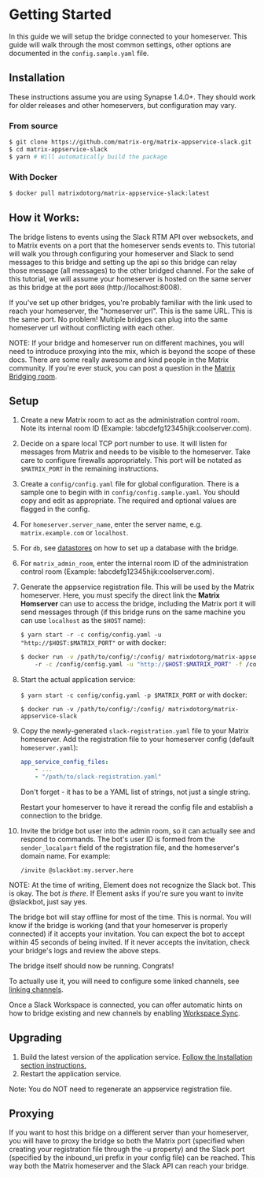 # Getting Started

In this guide we will setup the bridge connected to your homeserver. This guide
will walk through the most common settings, other options are documented in
the `config.sample.yaml` file.

## Installation

These instructions assume you are using Synapse 1.4.0+. They should
work for older releases and other homeservers, but configuration may vary.

### From source

```sh
$ git clone https://github.com/matrix-org/matrix-appservice-slack.git
$ cd matrix-appservice-slack
$ yarn # Will automatically build the package
```

### With Docker

```sh
$ docker pull matrixdotorg/matrix-appservice-slack:latest
```

## How it Works:

The bridge listens to events using the Slack RTM API over websockets, and to
Matrix events on a port that the homeserver sends events to. This tutorial will
walk you through configuring your homeserver and Slack to send messages to this
bridge and setting up the api so this bridge can relay those message (all
messages) to the other bridged channel. For the sake of this tutorial, we will
assume your homeserver is hosted on the same server as this bridge at the port
`8008` (http://localhost:8008).

If you've set up other bridges, you're probably familiar with the link used
to reach your homeserver, the "homeserver url". This is the same URL. This
is the same port. No problem! Multiple bridges can plug into the same
homeserver url without conflicting with each other.

NOTE: If your bridge and homeserver run on different machines, you will need
to introduce proxying into the mix, which is beyond the scope of these docs.
There are some really awesome and kind people in the Matrix community. If you're
ever stuck, you can post a question in the 
[Matrix Bridging room](https://matrix.to/#/#bridges:matrix.org).


## Setup

1. Create a new Matrix room to act as the administration control room. Note its
   internal room ID (Example: !abcdefg12345hijk:coolserver.com).

1. Decide on a spare local TCP port number to use. It will listen for messages
   from Matrix and needs to be visible to the homeserver. Take care to configure
   firewalls appropriately. This port will be notated as `$MATRIX_PORT` in
   the remaining instructions.

1. Create a `config/config.yaml` file for global configuration. There is a sample
   one to begin with in `config/config.sample.yaml`. You should copy and
   edit as appropriate. The required and optional values are flagged in the config.

  1. For `homeserver.server_name`, enter the server name, e.g. `matrix.example.com` or `localhost`.

  1. For `db`, see [datastores](datastores.md) on how to set up a database with the bridge.
  
  1. For `matrix_admin_room`, enter the internal room ID of the administration control
     room (Example: !abcdefg12345hijk:coolserver.com).

1. Generate the appservice registration file. This will be used by the
   Matrix homeserver. Here, you must specify the direct link the
   **Matrix Homserver** can use to access the bridge, including the Matrix
   port it will send messages through (if this bridge runs on the same
   machine you can use `localhost` as the `$HOST` name):
   
    `$ yarn start -r -c config/config.yaml -u "http://$HOST:$MATRIX_PORT"`
   or with docker:
   
   ```sh
   $ docker run -v /path/to/config/:/config/ matrixdotorg/matrix-appservice-slack \ 
       -r -c /config/config.yaml -u "http://$HOST:$MATRIX_PORT" -f /config/slack-registration.yaml
   ```

1. Start the actual application service:

    `$ yarn start -c config/config.yaml -p $MATRIX_PORT`
   or with docker:
   
    `$ docker run -v /path/to/config/:/config/ matrixdotorg/matrix-appservice-slack`

1. Copy the newly-generated `slack-registration.yaml` file to your Matrix
   homeserver. Add the registration file to your homeserver config (default
   `homeserver.yaml`):
   
   ```yaml
   app_service_config_files:
       - ...
       - "/path/to/slack-registration.yaml"
   ```

   Don't forget - it has to be a YAML list of strings, not just a single string.

   Restart your homeserver to have it reread the config file and establish a
   connection to the bridge.

1. Invite the bridge bot user into the admin room, so it can actually see and
   respond to commands. The bot's user ID is formed from the `sender_localpart`
   field of the registration file, and the homeserver's domain name. For example:

    ```
    /invite @slackbot:my.server.here
    ```

NOTE: At the time of writing, Element does not recognize the Slack bot. This is
okay. The bot *is there*. If Element asks if you're sure you want to invite
@slackbot, just say yes.

The bridge bot will stay offline for most of the time. This is normal. You
will know if the bridge is working (and that your homeserver is properly
connected) if it accepts your invitation. You can expect the bot to accept
within 45 seconds of being invited. If it never accepts the invitation,
check your bridge's logs and review the above steps.

The bridge itself should now be running. Congrats!

To actually use it, you will need to configure some linked channels, see
[linking channels](link_channels.md).

Once a Slack Workspace is connected, you can offer automatic hints on how
to bridge existing and new channels by enabling [Workspace Sync](team_sync.md).

## Upgrading
1. Build the latest version of the application service. [Follow the Installation section instructions.](#installation)
1. Restart the application service.

Note: You do NOT need to regenerate an appservice registration file.

## Proxying

If you want to host this bridge on a different server than your homeserver, you will have
to proxy the bridge so both the Matrix port (specified when creating your registration file
through the -u property) and the Slack port (specified by the inbound_uri prefix in your
config file) can be reached. This way both the Matrix homeserver and the Slack API can reach
your bridge.

